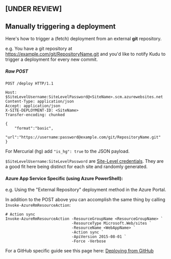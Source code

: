 ## [UNDER REVIEW]
## Manually triggering a deployment

Here's how to trigger a (fetch) deployment from an external __git__ repository.

e.g. You have a git repository at https://example.com/git/RepositoryName.git and you'd like to notify Kudu to trigger a deployment for every new commit.

##### Raw POST
```
POST /deploy HTTP/1.1

Host: $SiteLevelUsername:SiteLevelPassword@<SiteName>.scm.azurewebsites.net
Content-Type: application/json
Accept: application/json
X-SITE-DEPLOYMENT-ID: <SiteName>
Transfer-encoding: chunked

{
    "format":"basic",
    "url":"https://username:password@example.com/git/RepositoryName.git"
}
````
For Mercurial (hg) add `"is_hg": true` to the JSON payload.

`$SiteLevelUsername:SiteLevelPassword` are [Site-Level credentials](https://github.com/projectkudu/kudu/wiki/Deployment-credentials). They are a good fit here being distinct for each site and randomly generated.

#### Azure App Service Specific (using Azure PowerShell):

e.g. Using the "External Repository" deployment method in the Azure Portal.

In addition to the POST above you can accomplish the same thing by calling `Invoke-AzureRmResourceAction`:
````
# Action sync
Invoke-AzureRmResourceAction -ResourceGroupName <ResourceGroupName> `
                             -ResourceType Microsoft.Web/sites `
                             -ResourceName <WebAppName> `
                             -Action sync `
                             -ApiVersion 2015-08-01 `
                             -Force -Verbose
````

For a GitHub specific guide see this page here: [Deploying from GitHub](https://github.com/projectkudu/kudu/wiki/Deploying-from-github)
